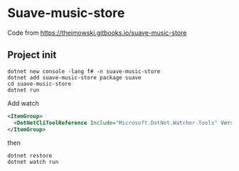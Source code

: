 # Suave-music-store 
Code from https://theimowski.gitbooks.io/suave-music-store 

Project init
------------

```
dotnet new console -lang f# -n suave-music-store
dotnet add suave-music-store package suave
cd suave-music-store
dotnet run
```

Add watch

```xml
<ItemGroup>
  <DotNetCliToolReference Include="Microsoft.DotNet.Watcher.Tools" Version="1.0.0" />
</ItemGroup> 
```
then
```
dotnet restore
dotnet watch run
```
